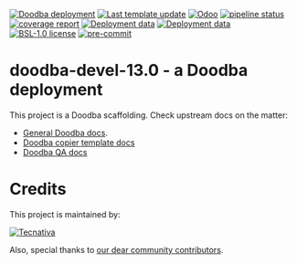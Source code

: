 [![Doodba deployment](https://img.shields.io/badge/deployment-doodba-informational)](https://github.com/Tecnativa/doodba)
[![Last template update](https://img.shields.io/badge/last%20template%20update-v3.2.0-informational)](https://github.com/Tecnativa/doodba-copier-template/tree/v3.2.0)
[![Odoo](https://img.shields.io/badge/odoo-v13.0-a3478a)](https://github.com/odoo/odoo/tree/13.0)
[![pipeline status](https://gitlab.com/example/doodba-devel-13.0/badges/13.0/pipeline.svg)](https://gitlab.com/example/doodba-devel-13.0/commits/13.0)
[![coverage report](https://gitlab.com/example/doodba-devel-13.0/badges/13.0/coverage.svg)](https://gitlab.com/example/doodba-devel-13.0/commits/13.0)
[![Deployment data](https://img.shields.io/badge/%F0%9F%8C%90%20prod-www.example.com-green)](http://www.example.com)
[![Deployment data](https://img.shields.io/badge/%E2%9A%92%20demo-test.example.com-yellow)](http://test.example.com)
[![BSL-1.0 license](https://img.shields.io/badge/license-BSL--1.0-success})](LICENSE)
[![pre-commit](https://img.shields.io/badge/pre--commit-enabled-brightgreen?logo=pre-commit&logoColor=white)](https://pre-commit.com/)

# doodba-devel-13.0 - a Doodba deployment

This project is a Doodba scaffolding. Check upstream docs on the matter:

- [General Doodba docs](https://github.com/Tecnativa/doodba).
- [Doodba copier template docs](https://github.com/Tecnativa/doodba-copier-template)
- [Doodba QA docs](https://github.com/Tecnativa/doodba-qa)

# Credits

This project is maintained by:

[![Tecnativa](https://www.tecnativa.com/r/H3p)](https://www.tecnativa.com/r/bb4)

Also, special thanks to
[our dear community contributors](https://github.com/Tecnativa/doodba-copier-template/graphs/contributors).
